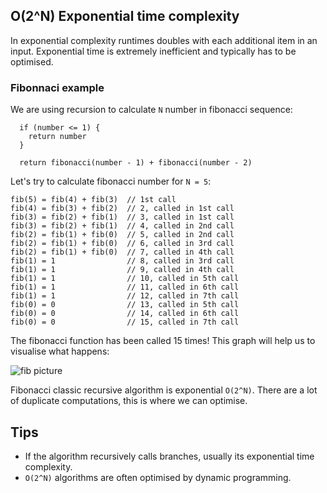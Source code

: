 ## O(2^N) Exponential time complexity

In exponential complexity runtimes doubles with each additional item in an input. Exponential time is extremely inefficient and typically has to be optimised.

### Fibonnaci example

We are using recursion to calculate `N` number in fibonacci sequence:

```
  if (number <= 1) {
    return number
  }

  return fibonacci(number - 1) + fibonacci(number - 2)
```

Let's try to calculate fibonacci number for `N = 5`:

```
fib(5) = fib(4) + fib(3)  // 1st call
fib(4) = fib(3) + fib(2)  // 2, called in 1st call
fib(3) = fib(2) + fib(1)  // 3, called in 1st call
fib(3) = fib(2) + fib(1)  // 4, called in 2nd call
fib(2) = fib(1) + fib(0)  // 5, called in 2nd call
fib(2) = fib(1) + fib(0)  // 6, called in 3rd call
fib(2) = fib(1) + fib(0)  // 7, called in 4th call
fib(1) = 1                // 8, called in 3rd call
fib(1) = 1                // 9, called in 4th call
fib(1) = 1                // 10, called in 5th call
fib(1) = 1                // 11, called in 6th call
fib(1) = 1                // 12, called in 7th call
fib(0) = 0                // 13, called in 5th call
fib(0) = 0                // 14, called in 6th call
fib(0) = 0                // 15, called in 7th call
```

The fibonacci function has been called 15 times! This graph will help us to visualise what happens:

![fib picture](https://i.stack.imgur.com/7iU1j.png)

Fibonacci classic recursive algorithm is exponential `O(2^N)`. There are a lot of duplicate computations, this is where we can optimise.

## Tips

- If the algorithm recursively calls branches, usually its exponential time complexity.
- `O(2^N)` algorithms are often optimised by dynamic programming.
